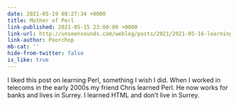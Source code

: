 ```yaml
---
date: 2021-05-19 08:27:34 +0000
title: Mother of Perl
link-published: 2021-05-15 23:00:00 +0000
link-url: http://unseensounds.com/weblog/posts/2021/2021-05-16-learning-perl.html
link-author: Poorchop
mb-cat: ''
hide-from-twitter: false
is_like: true
---
```


I liked this post on learning Perl, something I wish I did. When I worked in telecoms in the early 2000s my friend Chris learned Perl. He now works for banks and lives in Surrey. I learned HTML and don’t live in Surrey.